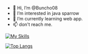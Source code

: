- 👋 Hi, I’m @Buncho08
- 👀 I’m interested in java sparrow
- 🌱 I’m currently learning web app.
- 📫 don't reach me.

<!---
Buncho08/Buncho08 is a ✨ special ✨ repository because its `README.md` (this file) appears on your GitHub profile.
You can click the Preview link to take a look at your changes.
--->
[![My Skills](https://skillicons.dev/icons?i=js,html,css,cs,dotnet,react,ts,py,django,docker,postgres)](https://skillicons.dev)


[![Top Langs](https://github-readme-stats.vercel.app/api/top-langs/?username=Buncho08)](https://github.com/anuraghazra/github-readme-stats)